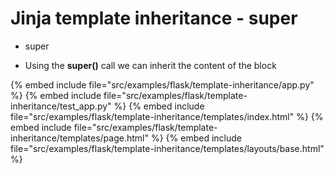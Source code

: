 # Jinja template inheritance - super


* super

* Using the **super()** call we can inherit the content of the block

{% embed include file="src/examples/flask/template-inheritance/app.py" %}
{% embed include file="src/examples/flask/template-inheritance/test_app.py" %}
{% embed include file="src/examples/flask/template-inheritance/templates/index.html" %}
{% embed include file="src/examples/flask/template-inheritance/templates/page.html" %}
{% embed include file="src/examples/flask/template-inheritance/templates/layouts/base.html" %}


